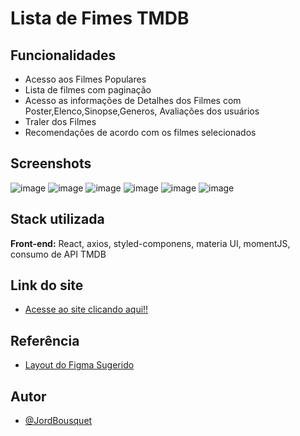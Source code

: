
# Lista de Fimes TMDB


## Funcionalidades

- Acesso aos Filmes Populares
- Lista de filmes com paginação
- Acesso as informações de Detalhes dos Filmes com Poster,Elenco,Sinopse,Generos, Avaliações dos usuários 
- Traler dos Filmes
- Recomendações de acordo com os filmes selecionados

## Screenshots

![image](https://user-images.githubusercontent.com/90051803/200386624-972aac1c-af55-4b5a-9d97-2327405083a6.png)
![image](https://user-images.githubusercontent.com/90051803/200386789-972f8363-0683-4277-98a9-45b1b8850b83.png)
![image](https://user-images.githubusercontent.com/90051803/200386957-854d1cc7-ec24-4b50-9eff-6ed45b632e15.png)
![image](https://user-images.githubusercontent.com/90051803/200387058-97e208fa-3a5c-425e-894f-60360eade5e6.png)
![image](https://user-images.githubusercontent.com/90051803/200387145-c030d1f6-97d6-4a11-8815-60936278f0db.png)
![image](https://user-images.githubusercontent.com/90051803/200387268-0d919bcd-f502-43a6-8678-6d4029636d98.png)



## Stack utilizada

**Front-end:** React, axios, styled-componens, materia UI, momentJS, consumo de API TMDB



## Link do site

- [Acesse ao site clicando aqui!!](http://jord-themoviedb.surge.sh/)
## Referência

 - [Layout do Figma Sugerido](https://www.figma.com/file/rM7WPqhLY9ObnGzSCeWLxB/Teste-Front-End?node-id=0%3A1)



## Autor

- [@JordBousquet](https://github.com/Jordemar-D-Bousquet)

